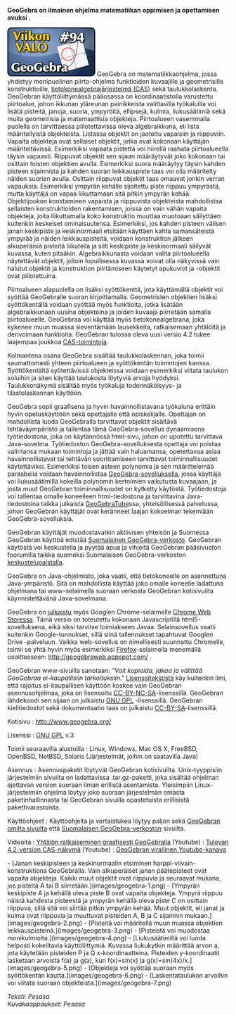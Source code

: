 <!--
Title: 2x42 GeoGebra - Viikon VALO #94
Date: 2012/10/14
Pageimage: valo94-geogebra.png
Tags: Linux,Windows,Mac OS X,FreeBSD,OpenBSD,NetBSD,Solaris,Matematiikka,Opetus
-->

**GeoGebra on ilmainen ohjelma matematiikan oppimisen ja opettamisen
avuksi .**

![](images/valo94-geogebra.png "fig:valo94-geogebra.png") GeoGebra on
matematiikkaohjelma, jossa yhdistyy monipuolinen piirto-ohjelma
funktioiden kuvaajille ja geometrisille konstruktioille,
[tietokonealgebrajärjestelmä
(CAS)](http://fi.wikipedia.org/wiki/Symbolinen_laskenta) sekä
taulukkolaskenta. GeoGebran käyttöliittymässä pääosassa on
koordinaatistolla varustettu piirtoalue, johon ikkunan yläreunan
painikkeista valittavilla työkaluilla voi lisätä pisteitä, janoja,
suoria, ympyröitä, ellipsejä, kulmia, liukusäätimiä sekä muita
geometrisia ja matemaattisia objekteja. Piirtoalueen vasemmalla puolella
on tarvittaessa piilotettavissa oleva algebraikkuna, eli lista
määritellyistä objekteista. Listassa objektit on jaoteltu vapaisiin ja
riippuviin. Vapaita objekteja ovat sellaiset objektit, jotka ovat
kokonaan käyttäjän määriteltävissä. Esimerkiksi vapaata pistettä voi
hiirellä raahata piirtoalueella täysin vapaasti. Riippuvat objektit sen
sijaan määräytyvät joko kokonaan tai osittain toisten objektien avulla.
Esimerkiksi suora määräytyy täysin kahden pisteen sijainnista ja kahden
suoran leikkauspiste taas voi olla määritelty näiden suorien avulla.
Osittain riippuvat objektit taas omaavat jonkin verran vapauksia.
Esimerkiksi ympyrän kehälle sijoitettu piste riippuu ympyrästä, mutta
käyttäjä on vapaa liikuttamaan sitä pitkin ympyrän kehää. Objektijoukon
koostaminen vapaista ja riippuvista objekteista mahdollistaa sellaisten
konstruktioiden rakentamisen, joissa on vain vähän vapaita objekteja,
joita liikuttamalla koko konstruktio muuttaa muotoaan säilyttäen
kuitenkin keskeiset ominaisuutensa. Esimerkiksi, jos kahden pisteen
välisen janan keskipiste ja keskinormaali etsitään käyttäen kahta
samansäteistä ympyrää ja näiden leikkauspisteitä, voidaan konstruktion
jälkeen alkuperäisiä pisteitä liikutella ja silti keskipiste ja
keskinormaali säilyvät kuvassa, kuten pitääkin. Algebraikkunasta voidaan
valita piirtoalueella näytettävät objektit, jolloin lopullisessa kuvassa
voivat olla näkyvissä vain halutut objektit ja konstruktion piirtämiseen
käytetyt apukuviot ja -objektit ovat piilotettuina.

Piirtoalueen alapuolella on lisäksi syöttökenttä, jota käyttämällä
objektit voi syöttää GeoGebralle suoran kirjoittamalla. Geometristen
objektien lisäksi syöttökentällä voidaan syöttää myös funktioita, jotka
lisätään algebraikkunaan uusina objekteina ja joiden kuvaaja piirretään
samalla piirtoalueelle. GeoGebraa voi käyttää myös tietokonealgebrana,
joka kykenee muun muassa sieventämään lausekkeita, ratkaisemaan
yhtälöitä ja derivoimaan funktioita. GeoGebran tulossa oleva uusi versio
4.2 tukee laajempaa joukkoa
[CAS-toimintoja](http://wiki.geogebra.org/en/CAS_View).

Kolmantena osana GeoGebra sisältää taulukkolaskennan, joka toimii
saumattomasti yhteen piirtoalueen ja syöttökentän toimintojen kanssa.
Syöttökentältä syötettävissä objekteissa voidaan esimerkiksi viitata
taulukon soluihin ja siten käyttää taulukosta löytyviä arvoja hyödyksi.
Taulukkonäkymä sisältää myös työkaluja todennäköisyys- ja
tilastolaskennan käyttöön.

GeoGebra sopii graafisena ja hyvin havainnollistavana työkaluna erittäin
hyvin opetuskäyttöön sekä opettajalle että opiskelijalle. Opettajan on
mahdollista luoda GeoGebralla tarvittavat objektit sisältävä
tehtäväympäristö ja tallentaa tämä GeoGebra-sovellus dynaamisena
työtiedostona, joka on käytännössä html-sivu, johon on upotettu
tarvittava Java-sovelma. Työtiedoston GeoGebra-sovelluksesta opettaja
voi poistaa valintansa mukaan toimintoja ja jättää vain haluamansa,
opetettavaa asiaa havainnollistavat tai tehtävän suorittamiseen
tarvittavat toiminnallisuudet käytettäviksi. Esimerkiksi toisen asteen
polynomia ja sen määrittelemää paraabelia voidaan havainnollistaa
[GeoGebra-sovelluksella](http://www.geogebratube.org/student/m6500),
jossa käyttäjä voi liukusäätimillä kokeilla polynomin kertoimien
vaikutusta kuvaajaan, ja josta muut GeoGebran toiminnallisuudet on
kytketty käytöstä. Työtiedostoja voi tallentaa omalle koneelleen
html-tiedostona ja tarvittavina Java-tiedostoina taikka julkaista
[GeoGebraTube](http://www.geogebratube.org/)ssa, yhteisöllisessä
palvelussa, johon GeoGebran käyttäjät ovat keränneet laajan kokoelman
tekemiään GeoGebra-sovelluksia.

GeoGebran käyttäjät muodostavatkin aktiivisen yhteisön ja Suomessa
GeoGebran käyttöä edistää [Suomalainen
GeoGebra-verkosto](http://geogebra.fi/). GeoGebran käytöstä voi
keskustella ja pyytää apua ja vihjeitä GeoGebran pääsivuston foorumilla
taikka suomeksi Suomalaisen GeoGebra-verkoston
[keskustelupalstalla](http://www.geogebra.org/forum/viewforum.php?f=33).

GeoGebra on Java-ohjelmisto, joka vaatii, että tietokoneelle on
asennettuna Java-ympäristö. Sitä on mahdollista käyttää joko omalle
koneelle ladattuna ohjelmana tai www-selaimella suoraan verkosta
GeoGebran kotisivuilta käynnistettävänä Java-sovelmana.

GeoGebra on
[julkaistu](http://blog.geogebra.org/2012/06/geogebra-chrome-app-released/)
myös Googlen Chrome-selaimelle [Chrome Web
Storessa](https://chrome.google.com/webstore/search/geogebra). Tämä
versio on toteutettu kokonaan Javascriptillä html5-sovelluksena, eikä
siksi tarvitse toimiakseen Javaa. Selainsovellus vaatii kuitenkin
Google-tunnukset, sillä siinä tallennukset tapahtuvat Googlen Drive
-palveluun. Vaikka web-sovellus on nimellisesti suunnattu Chromelle,
toimii se yhtä hyvin myös esimerkiksi
[Firefox](Firefox)-selaimella menemällä osoitteeseen:
<http://geogebraweb.appspot.com/> .

GeoGebran www-sivuilla sanotaan: *"Voit kopioida, jakaa ja välittää
GeoGebraa ei-kaupallisiin tarkoituksiin."*
[Lisenssitekstistä](http://www.geogebra.org/download/license.txt) käy
kuitenkin ilmi, että rajoitus ei-kaupallisen käyttöön koskee vain
GeoGebran asennusohjelmaa, joka on lisensoitu
[CC-BY-NC-SA](http://creativecommons.org/licenses/by-nc-sa/3.0/)-lisenssillä.
GeoGebran lähdekoodi sen sijaan on julkaistu [GNU
GPL](GNU_GPL) -lisenssillä. GeoGebran kielitiedostot sekä
dokumentaatio taas on julkaistu
[CC-BY-SA](http://creativecommons.org/licenses/by-sa/3.0/)-lisenssillä.

Kotisivu
:   <http://www.geogebra.org/>

Lisenssi
:   [GNU GPL](GNU_GPL) v.3

Toimii seuraavilla alustoilla
:   Linux, Windows, Mac OS X, FreeBSD, OpenBSD, NetBSD, Solaris
    (Järjestelmät, joihin on saatavilla Java)

Asennus
:   Asennuspaketit löytyvät GeoGebran kotisivuilta. Unix-tyyppisiin
    järjestelmiin sivuilta on ladattavissa .tar.gz-paketti, joka
    sisältää ohjelman ajettavan version suoraan ilman erillistä
    asentamista. Yleisimpiin Linux-järjestelmiin ohjelma löytyy joko
    suoraan järjestelmän omasta paketinhallinnasta tai GeoGebran
    sivuilla opastetuista erillisistä pakettivarastoista.

Käyttöohjeet
:   Käyttöohjeita ja vertaistukea löytyy paljon sekä [GeoGebran omilta
    sivuilta](http://www.geogebra.org) että [Suomalaisen
    GeoGebra-verkoston](http://www.geogebra.fi) sivuilta.

Videoita
:   [Yhtälön ratkaiseminen graafisesti
    GeoGebralla](http://www.youtube.com/watch?v=sRHxVz51uZI) (Youtube)
:   [Tulevan 4.2-version
    CAS-näkymä](http://www.youtube.com/watch?v=UzoQE20b5vQ) (Youtube)
:   [GeoGebran virallinen
    Youtube-kanava](https://www.youtube.com/user/geogebrachannel)

<div class="psgallery" markdown="1">
-   [Janan keskipisteen ja keskinormaalin etsiminen
    harppi-viivain-konstruktiona GeoGebralla. Vain alkuperäiset janan
    päätepisteet ovat vapaita objekteja. Kaikki muut objektit ovat
    riippuvia ja seuraavat mukana, jos pisteitä A tai B
    siirretään.](images/geogebra-1.png)
-   [Ympyrän keskipiste A ja kehällä oleva piste B ovat vapaita
    objekteja. Ympyrä riippuu näistä kahdesta pisteestä ja ympyrän
    kehällä oleva piste C on osittain riippuva, sillä sitä voi siirtää
    pitkin ympyrän kehää. Muut objektit, eli janat ja kulma ovat
    riippuvia ja muuttuvat pisteiden A, B ja C sijainnin
    mukaan.](images/geogebra-2.png)
-   [Pisteitä voi määritellä muun muassa objektien
    leikkauspisteinä.](images/geogebra-3.png)
-   [Pisteistä voi muodostaa monikulmioita.](images/geogebra-4.png)
-   [Liukusäätimillä voi luoda helposti kokeiltavia käyttöliittymiä.
    Kuvassa liukukytkin määrittää arvon a, jota käytetään pisteiden P ja
    Q x-koordinaatteina. Pisteiden y-koordinaatit lasketaan arvoista
    f(a) ja g(a), kun f(x)=sin(x) ja
    g(x)=sin(4x)/x.](images/geogebra-5.png)
-   [Objekteja voi syöttää suoraan myös syöttökentän
    kautta.](images/geogebra-6.png)
-   [Laskentataulukon arvoihin voi viitata suoraan
    objekteista.](images/geogebra-7.png)
</div>

*Teksti: Pesasa* <br />
*Kuvakaappaukset: Pesasa*
